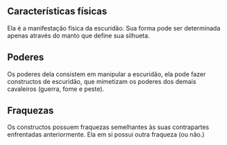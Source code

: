 
## Características físicas 

Ela é a manifestação física da escuridão. Sua forma pode ser determinada apenas através do manto que define sua silhueta.

## Poderes 

Os poderes dela consistem em manipular a escuridão, ela pode fazer constructos de escuridão, que mimetizam os poderes dos demais cavaleiros (guerra, fome e peste).

## Fraquezas 

Os constructos possuem fraquezas semelhantes às suas contrapartes enfrentadas anteriormente. Ela em si possui outra fraqueza (ou não.)

